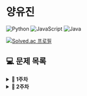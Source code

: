 # 양유진

![Python](https://img.shields.io/badge/python-3670A0?style=for-the-badge&logo=python&logoColor=ffdd54)
![JavaScript](https://img.shields.io/badge/javascript-%23323330.svg?style=for-the-badge&logo=javascript&logoColor=%23F7DF1E)
![Java](https://img.shields.io/badge/java-%23ED8B00.svg?style=for-the-badge&logo=java&logoColor=white)

<!-- {handle}부분에 백준 아이디 적으시면 돼요 ! -->

[![Solved.ac
프로필](http://mazassumnida.wtf/api/v2/generate_badge?boj={handle})](https://solved.ac/{handle})

<!-- {handle}부분에 백준 아이디 적으시면 돼요 ! -->

## **💻 문제 목록**

<details markdown="1">
<summary><strong>📄 1주차 </strong></summary>

| 푼 문제 수 |                           문제번호/URL                            |       제목        | 풀이                                                                                                        |
| :--------: | :---------------------------------------------------------------: | :---------------: | ----------------------------------------------------------------------------------------------------------- |
|     1      |           [2557](https://www.acmicpc.net/problem/2557)            | 입출력과 사칙연산 | [풀이](https://github.com/SoobinJung1013/coding_test_study/blob/main/soobinJung/BaekJoon/ProblemList.md)    |
|     2      |          [10718](https://www.acmicpc.net/problem/10718)           | 입출력과 사칙연산 | [풀이](https://github.com/SoobinJung1013/coding_test_study/blob/main/soobinJung/BaekJoon/ProblemList.md)    |
|     3      | [72410](https://programmers.co.kr/learn/courses/30/lessons/72410) | 신규 아이디 추천  | [풀이](https://github.com/SoobinJung1013/coding_test_study/blob/main/soobinJung/Programmers/ProblemList.md) |
|     4      |            [1](https://leetcode.com/problems/two-sum/)            |      Two Sum      | [풀이](https://github.com/SoobinJung1013/coding_test_study/blob/main/soobinJung/LeetCode/ProblemList.md)    |

---

</details>

<details markdown="1">
<summary><strong>📄 2주차 </strong></summary>

| 푼 문제 수 |                           문제번호/URL                            |        제목         | 풀이                                                                                                        |
| :--------: | :---------------------------------------------------------------: | :-----------------: | ----------------------------------------------------------------------------------------------------------- |
|     1      |           [2557](https://www.acmicpc.net/problem/2557)            |  입출력과 사칙연산  | [풀이](https://github.com/SoobinJung1013/coding_test_study/blob/main/soobinJung/BaekJoon/ProblemList.md)    |
|     2      |          [10718](https://www.acmicpc.net/problem/10718)           |  입출력과 사칙연산  | [풀이](https://github.com/SoobinJung1013/coding_test_study/blob/main/soobinJung/BaekJoon/ProblemList.md)    |
|     3      | [72410](https://programmers.co.kr/learn/courses/30/lessons/72410) |  신규 아이디 추천   | [풀이](https://github.com/SoobinJung1013/coding_test_study/blob/main/soobinJung/Programmers/ProblemList.md) |
|     4      |            [1](https://leetcode.com/problems/two-sum/)            |       Two Sum       | [풀이](https://github.com/SoobinJung1013/coding_test_study/blob/main/soobinJung/LeetCode/ProblemList.md)    |
|     5      |        [49](https://leetcode.com/problems/group-anagrams/)        |   Group Anagrams    | [풀이](https://github.com/SoobinJung1013/coding_test_study/blob/main/soobinJung/LeetCode/ProblemList.md)    |
|     6      |     [23](https://leetcode.com/problems/merge-k-sorted-lists/)     | Merge K Sorted List | [풀이](https://github.com/SoobinJung1013/coding_test_study/blob/main/soobinJung/LeetCode/ProblemList.md)    |

---

</details>
